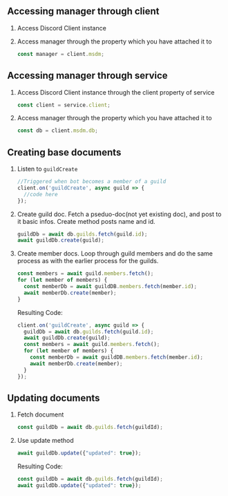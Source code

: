 ## Accessing manager through client

1. Access Discord Client instance

2. Access manager through the property which you have attached it to
    ```js
    const manager = client.msdm;
    ```

## Accessing manager through service

1. Access Discord Client instance through the client property of service
    ```js
    const client = service.client;
    ```

2. Access manager through the property which you have attached it to
    ```js
    const db = client.msdm.db;
    ```

## Creating base documents

1. Listen to `guildCreate`
    ```js
    //Triggered when bot becomes a member of a guild
    client.on('guildCreate', async guild => {
      //code here
    });
    ```

2. Create guild doc. Fetch a pseduo-doc(not yet existing doc), and post to it basic infos. Create method posts name and id.
    ```js
    guildDb = await db.guilds.fetch(guild.id);
    await guildDb.create(guild);
    ```

3. Create member docs. Loop through guild members and do the same process as with the earlier process for the guilds.
    ```js
    const members = await guild.members.fetch();
    for (let member of members) {
      const memberDb = await guildDB.members.fetch(member.id);
      await memberDb.create(member);
    }
    ```

   Resulting Code:
    ```js
    client.on('guildCreate', async guild => {
      guildDb = await db.guilds.fetch(guild.id);
      await guildDb.create(guild);
      const members = await guild.members.fetch();
      for (let member of members) {
        const memberDb = await guildDB.members.fetch(member.id);
        await memberDb.create(member);
      }
    });
    ```

## Updating documents

1. Fetch document
    ```js
    const guildDb = await db.guilds.fetch(guildId);
    ```

2. Use update method
    ```js
    await guildDb.update({"updated": true});
    ```

   Resulting Code:
    ```js
    const guildDb = await db.guilds.fetch(guildId);
    await guildDb.update({"updated": true});
    ```